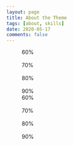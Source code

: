 ```yaml
---
layout: page
title: About the Theme
tags: [about, skills]
date: 2020-05-17
comments: false
---
```

<figure class="half>
    <div class="progress-bar-60">
      <div><span>60%</span></div>
    </div>
    <BR>
    <div class="progress-bar-70">
      <div><span>70%</span></div>
    </div>
    <BR>
    <div class="progress-bar-80">
      <div><span>80%</span></div>
    </div>
    <BR>
    <div class="progress-bar-90">
      <div><span>90%</span></div>
    </div>
      </div>
    <div class="progress-bar-60">
      <div><span>60%</span></div>
    </div>
    <BR>
    <div class="progress-bar-70">
      <div><span>70%</span></div>
    </div>
    <BR>
    <div class="progress-bar-80">
      <div><span>80%</span></div>
    </div>
    <BR>
    <div class="progress-bar-90">
      <div><span>90%</span></div>
    </div>
</figure>


